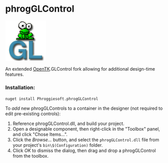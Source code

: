 phrogGLControl
======

![phrogGLControl logo](Logo.png)

An extended [OpenTK](https://opentk.github.io/).GLControl fork allowing for additional design-time features.

### Installation:

`nuget install Phroggiesoft.phrogGLControl`

To *add* new phrogGLControls to a container in the designer (not required to edit pre-existing controls):
   1. Reference phrogGLControl.dll, and build your project.
   2. Open a designable component, then right-click in the "Toolbox" panel, and click "Chose Items...".
   3. Click the *Browse...* button, and select the `phrogGLControl.dll` file from your project's `bin\$(Configuration)` folder.
   4. Click *OK* to dismiss the dialog, then drag and drop a phrogGLControl from the toolbox.

